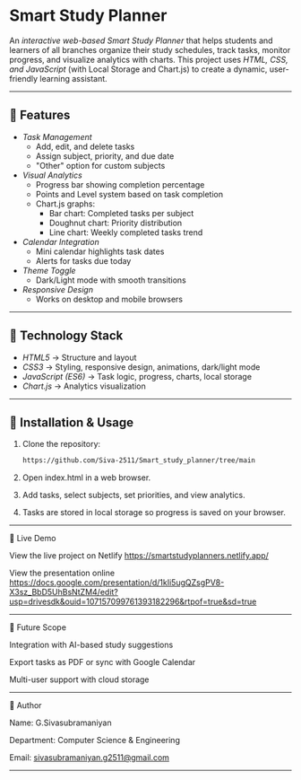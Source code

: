 # Smart Study Planner  

An *interactive web-based Smart Study Planner* that helps students and learners of all branches organize their study schedules, track tasks, monitor progress, and visualize analytics with charts. 
This project uses *HTML, CSS, and JavaScript* (with Local Storage and Chart.js) to create a dynamic, user-friendly learning assistant.

---

## 🔹 Features

- *Task Management*
  - Add, edit, and delete tasks
  - Assign subject, priority, and due date
  - "Other" option for custom subjects
- *Visual Analytics*
  - Progress bar showing completion percentage
  - Points and Level system based on task completion
  - Chart.js graphs:
    - Bar chart: Completed tasks per subject
    - Doughnut chart: Priority distribution
    - Line chart: Weekly completed tasks trend
- *Calendar Integration*
  - Mini calendar highlights task dates
  - Alerts for tasks due today
- *Theme Toggle*
  - Dark/Light mode with smooth transitions
- *Responsive Design*
  - Works on desktop and mobile browsers

---

## 🔹 Technology Stack

- *HTML5* → Structure and layout  
- *CSS3* → Styling, responsive design, animations, dark/light mode  
- *JavaScript (ES6)* → Task logic, progress, charts, local storage  
- *Chart.js* → Analytics visualization  

---

## 🔹 Installation & Usage

1. Clone the repository:
   ```bash
   https://github.com/Siva-2511/Smart_study_planner/tree/main

2. Open index.html in a web browser.


3. Add tasks, select subjects, set priorities, and view analytics.


4. Tasks are stored in local storage so progress is saved on your browser.




---

🔹 Live Demo

View the live project on Netlify 
https://smartstudyplanners.netlify.app/

View the presentation online 
https://docs.google.com/presentation/d/1kIi5ugQZsgPV8-X3sz_BbD5UhBsNtZM4/edit?usp=drivesdk&ouid=107157099761393182296&rtpof=true&sd=true

---

🔹 Future Scope

Integration with AI-based study suggestions

Export tasks as PDF or sync with Google Calendar

Multi-user support with cloud storage

---

🔹 Author

Name: G.Sivasubramaniyan

Department: Computer Science & Engineering

Email: sivasubramaniyan.g2511@gmail.com


---
